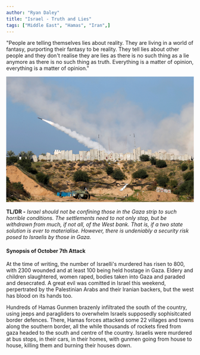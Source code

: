 ```yaml
---
author: "Ryan Daley"
title: "Israel - Truth and Lies"
tags: ["Middle East", "Hamas", "Iran",]
---
```

"People are telling themselves lies about reality. They are living in a world of fantasy, purporting their fantasy to be reality. They tell lies about other people and they don't realise they are lies as there is no such thing as a lie anymore as there is no such thing as truth. Everything is a matter of opinion, everything is a matter of opinion."

![Rockets](/img/post/jerusalem.png)

**TL/DR -** *Israel should not be confining those in the Gaza strip to such horrible conditions. The settlements need to not only stop, but be withdrawn from much, if not all, of the West bank. That is, if a two state solution is ever to materialise. However, there is undeniably a security risk posed to Israelis by those in Gaza.*

#### Synopsis of October 7th Attack 
At the time of writing, the number of Israelli's murdered has risen to 800, with 2300 wounded and at least 100 being held hostage in Gaza. Eldery and children slaughtered, women raped, bodies taken into Gaza and paraded and desecrated. A great evil was comitted in Israel this weekend, perpertrated by the Palestinian Arabs and their Iranian backers, but the west has blood on its hands too.

Hundreds of Hamas Gunmen brazenly infiltrated the south of the country, using jeeps and paragliders to overwhelm Israels supposedly sophisitcated border defences. There, Hamas forces attacked some 22 villages and towns along the southern border, all the while thousands of rockets fired from gaza headed to the south and centre of the country. Israelis were murdered at bus stops, in their cars, in their homes, with gunmen going from house to house, killing them and burning their houses down.